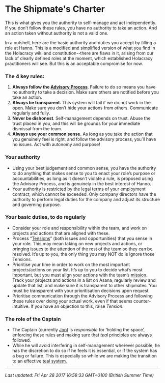 # The Shipmate's Charter

<p>This is what gives you the authority to self-manage and act independently. If you don&rsquo;t follow these rules, you have no authority to take an action. And an action taken without authority is not a valid one.</p>
<p>In a nutshell, here are the basic authority and duties you accept by filling a role at Hanno. This is a modified and simplified version of what you find in the Holacracy wiki and constitution--there are flaws in it, arising from our lack of clearly defined roles at the moment, which established Holacracy practitioners will see. But this is an acceptable compromise for now.</p>
<h3>The 4 key rules:</h3>
<ol>
<li><strong>Always follow the <a href="https://hanno.co/playbooks/ops/mission/advisory-process/">Advisory Process</a></strong>. Failure to do so means you have no authority to take a decision. Make sure others are notified before you take an action.</li>
<li><strong>Always be transparent.</strong> This system will fail if we do not work in the open. Make sure you don&rsquo;t hide your actions from others. Communicate regularly and fully.</li>
<li><strong>Never be dishonest</strong>. Self-management depends on trust. Abuse the trust placed in you, and this will be grounds for your immediate dismissal from the team.</li>
<li><strong>Always use your common sense.</strong> As long as you take the action that you genuinely feel is right, and follow the advisory process, you&rsquo;ll have no issues. Act with autonomy and purpose!</li>
</ol>
<h3>Your authority</h3>
<ul>
<li>Using your best judgement and common sense, you have the authority to do anything that makes sense to you to enact your role&rsquo;s purpose or accountabilities, as long as it doesn&rsquo;t violate a rule, is proposed using the Advisory Process, and is genuinely in the best interest of Hanno.</li>
<li>Your authority is restricted by the legal terms of your employment contract, which cannot be exceeded. Only company directors have the authority to perform legal duties for the company and adjust its structure and governing purpose.</li>
</ul>
<h3>Your basic duties, to do regularly</h3>
<ul>
<li>Consider your role and responsibility within the team, and work on projects and actions that are aligned with these.</li>
<li>Process &ldquo;<a href="http://wiki.holacracy.org/index.php?title=Tension">Tensions</a>&rdquo; (both issues and opportunities) that you sense in your role. This may mean taking on new projects and actions, or bringing issues to the attention of the rest of the team so they can be resolved. It&rsquo;s up to you, the only thing you may NOT do is ignore those Tensions.</li>
<li>Prioritise your time in order to work on the most important projects/actions on your list. It&rsquo;s up to you to decide what&rsquo;s most important, but you must align your actions with the team&rsquo;s <a href="https://hanno.co/playbooks/ops/mission/values">mission</a>. Track your projects and actions in a list on Asana, regularly review and update that list, and make sure it is transparent to other shipmates. You must be transparent with your prioritisation decisions upon request.</li>
<li>Prioritise communication through the Advisory Process and following these rules over doing your actual work, even if that seems counter-intuitive. If you have an objection to this, raise <em>Tension</em>.</li>
</ul>
<h3>The role of the Captain</h3>
<ul>
<li>The Captain (currently <a href="https://hanno.co/team/jon">Jon</a>) is <em>responsible</em> for &lsquo;holding the space&rsquo;, enforcing these rules and making sure that <em>teal</em> principles are always followed.</li>
<li>While he will avoid interfering in self-management wherever possible, he has the discretion to do so if he feels it is essential, or if the system has a bug or failure. This is especially so while we are making the transition to an effective <a href="http://www.reinventingorganizationswiki.com/Teal_Organizations">teal system.</a></li>
</ul>

<hr />

_Last updated: Fri Apr 28 2017 16:59:33 GMT+0100 (British Summer Time)_